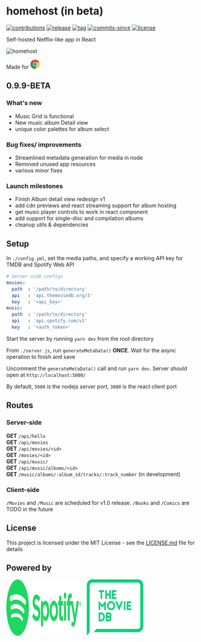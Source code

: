 # homehost (in beta)

[![contributions](https://img.shields.io/badge/contributions-welcome-brightgreen.svg?style=flat)](https://github.com/ridhwaans/homehost/issues)
[![release](https://img.shields.io/github/release/ridhwaans/homehost.svg)](https://gitHub.com/ridhwaans/homehost/releases/)
[![tag](https://img.shields.io/github/tag/ridhwaans/homehost.svg)](https://gitHub.com/ridhwaans/homehost/tags/)
[![commits-since](https://img.shields.io/github/commits-since/ridhwaans/homehost/v0.9.9-beta.svg)](https://gitHub.com/ridhwaans/homehost/commit/)
[![license](https://img.shields.io/github/license/ridhwaans/homehost.svg)](https://github.com/ridhwaans/homehost/blob/master/LICENSE)

Self-hosted Netflix-like app in React  

![homehost](https://raw.githubusercontent.com/ridhwaans/homehost/master/media/movies-page-alpha.png)

<p style="align: center;"> Made for <img src="/media/chrome.svg"  width="25" height="25"></p>

## 0.9.9-BETA

### What's new

- Music Grid is functional
- New music album Detail view
- unique color palettes for album select

### Bug fixes/ improvements

- Streamlined metadata generation for media in node
- Removed unused app resources
- various minor fixes

### Launch milestones

- Finish Album detail view redesign v1
- add cdn previews and react streaming support for album hosting
- get music player controls to work in react component
- add support for single-disc and compilation albums
- cleanup utils & dependencies


## Setup

In `./config.yml`, set the media paths, and specify a working API key for TMDB and Spotify Web API
```yaml
# Server-side configs
movies:
  path  : '/path/to/directory'
  api   : 'api.themoviedb.org/3'
  key   : '<api_key>'
music:
  path  : '/path/to/directory'
  api   : 'api.spotify.com/v1'
  key   : '<auth_token>'
```

Start the server by running `yarn dev` from the root directory

From `./server.js`, run `generateMetaData()` **ONCE**. Wait for the async operation to finish and save

Uncomment the `generateMetaData()` call and run `yarn dev`. Server should open at `http://localhost:5000/`

By default, `5000` is the nodejs server port, `3000` is the react client port

## Routes

### Server-side

**GET** `/api/hello`  
**GET** `/api/movies`  
**GET** `/api/movies/<id>`  
**GET** `/movies/<id>`  
**GET** `/api/music/`  
**GET** `/api/music/albums/<id>`  
**GET** `/music/albums/:album_id/tracks/:track_number` (in development)  

### Client-side

`/Movies` and `/Music` are scheduled for v1.0 release. `/Books` and `/Comics` are TODO in the future

## License

This project is licensed under the MIT License - see the [LICENSE.md](LICENSE.md) file for details

## Powered by
<p><img src="/media/spotify_green.svg"  width="200" height="150">&emsp;<img src="/media/tmdb_green.svg"  width="150" height="150"></p>

